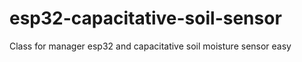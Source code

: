 # esp32-capacitative-soil-sensor
Class for manager esp32 and capacitative soil moisture sensor easy
